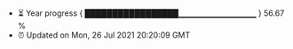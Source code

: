 - ⏳ Year progress { █████████████████▁▁▁▁▁▁▁▁▁▁▁▁▁ } 56.67 %
- ⏰ Updated on Mon, 26 Jul 2021 20:20:09 GMT

